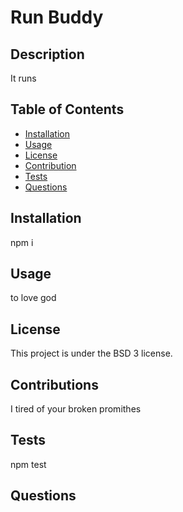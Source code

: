 # Run Buddy

## Description
It runs

## Table of Contents
- [Installation](#installation)
- [Usage](#Usage)
- [License](#License)
- [Contribution](#Contributions)
- [Tests](#Tests)
- [Questions](#Questions)

## Installation
npm i

## Usage
to love god

## License
This project is under the BSD 3 license.

## Contributions
I tired of your broken promithes

## Tests
npm test

## Questions

